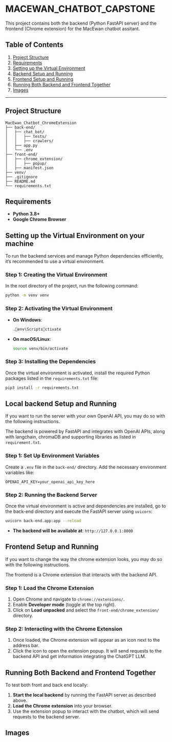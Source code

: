 
# MACEWAN_CHATBOT_CAPSTONE

This project contains both the backend (Python FastAPI server) and the frontend (Chrome extension) for the MacEwan chatbot assitant.

## Table of Contents

1. [Project Structure](#project-structure)
2. [Requirements](#requirements)
3. [Setting up the Virtual Environment](#setting-up-the-virtual-environment-on-your-machine)
4. [Backend Setup and Running](#local-backend-setup-and-running)
5. [Frontend Setup and Running](#frontend-setup-and-running)
6. [Running Both Backend and Frontend Together](#running-both-backend-and-frontend-together)
7. [Images](#images)

---

## Project Structure

```
MacEwan_Chatbot_ChromeExtension
├── back-end/
│   ├── chat_bot/
│   │   ├── tests/
│   │   ├── crawlers/
│   ├── app.py
│   └── .env
├── front-end/
│   ├── chrome_extension/
│   │   ├── popup/
│   ├── manifest.json
├── venv/
├── .gitignore
├── README.md
└── requirements.txt
```

## Requirements

- **Python 3.8+**
- **Google Chrome Browser**
  
## Setting up the Virtual Environment on your machine

To run the backend services and manage Python dependencies efficiently, it’s recommended to use a virtual environment.

### Step 1: Creating the Virtual Environment

In the root directory of the project, run the following command:

```bash
python -m venv venv
```

### Step 2: Activating the Virtual Environment

- **On Windows**:
  ```bash
  .env\Scriptsctivate
  ```

- **On macOS/Linux**:
  ```bash
  source venv/bin/activate
  ```

### Step 3: Installing the Dependencies

Once the virtual environment is activated, install the required Python packages listed in the `requirements.txt` file:

```bash
pip3 install -r requirements.txt
```

## Local backend Setup and Running

If you want to run the server with your own OpenAI API, you may do so with the following instructions.

The backend is powered by FastAPI and integrates with OpenAI APIs, along with langchain, chromaDB and supporting libraries as listed in `requirement.txt`. 

### Step 1: Set Up Environment Variables

Create a `.env` file in the `back-end/` directory. Add the necessary environment variables like:

```
OPENAI_API_KEY=your_openai_api_key_here
```

### Step 2: Running the Backend Server

Once the virtual environment is active and dependencies are installed, go to the back-end directory and execute the FastAPI server using `uvicorn`:

```bash
uvicorn back-end.app:app --reload
```

- **The backend will be available at**: `http://127.0.0.1:8000`

## Frontend Setup and Running

If you want to change the way the chrome extension looks, you may do so with the following instructions.

The frontend is a Chrome extension that interacts with the backend API.

### Step 1: Load the Chrome Extension

1. Open Chrome and navigate to `chrome://extensions/`.
2. Enable **Developer mode** (toggle at the top right).
3. Click on **Load unpacked** and select the `front-end/chrome_extension/` directory.

### Step 2: Interacting with the Chrome Extension

1. Once loaded, the Chrome extension will appear as an icon next to the address bar.
2. Click the icon to open the extension popup. It will send requests to the backend API and get information integrating the ChatGPT LLM.

## Running Both Backend and Frontend Together

To test both front and back end locally:

1. **Start the local backend** by running the FastAPI server as described above.
2. **Load the Chrome extension** into your browser.
3. Use the extension popup to interact with the chatbot, which will send requests to the backend server.

## Images
